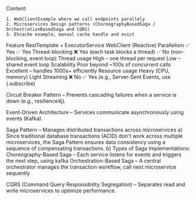 Content:

    1. WebClientExample where we call endpoints parallely
    2. Microservices Design patterns (ChoreographyBasedSaga / OrchestrationBasedSaga and CQRS)
    3. Ehcache example, manual cache handle and evict


Feature          RestTemplate + ExecutorService	        WebClient (Reactive)
Parallelism	     ✅ Yes	                                ✅ Yes
Thread-blocking	 ❌ Yes (each task blocks a thread)  	✅ No (non-blocking, event loop)
Thread usage	 High – one thread per request	        Low – shared event loop
Scalability	     Poor beyond ~100s of concurrent calls	Excellent – handles 1000s+ efficiently
Resource usage	 Heavy (CPU, memory)	                Light
Streaming	     ❌ No	                                ✅ Yes (e.g., Server-Sent Events, use (.subscribe)


Circuit Breaker Pattern – Prevents cascading failures when a service is down (e.g., resilience4j).

Event-Driven Architecture – Services communicate asynchronously using events (Kafka).

Saga Pattern – Manages distributed transactions across microservices
a) Since traditional database transactions (ACID) don't work across multiple microservices, the Saga Pattern ensures data consistency using a sequence of compensating transactions.
b) Types of Saga Implementations:
Choreography-Based Saga – Each service listens for events and triggers the next step, using kafka
Orchestration-Based Saga – A central orchestrator manages the transaction workflow, call next microservice sequently

CQRS (Command Query Responsibility Segregation) – Separates read and write microservices to optimize performance.